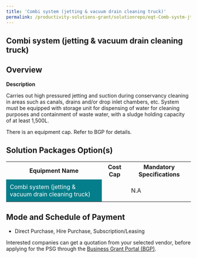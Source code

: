 ```yaml
---
title: 'Combi system (jetting & vacuum drain cleaning truck)'
permalink: /productivity-solutions-grant/solutionrepo/eqt-Comb-systm-jttng-&-vcuum-drn-clnng-truck-Envronmntl-Srvcs
---
```


## Combi system (jetting & vacuum drain cleaning truck)

## Overview

**Description**

Carries out high pressured jetting and suction during conservancy cleaning in areas such as canals, drains and/or drop inlet chambers, etc. System must be equipped with storage unit for dispensing of water for cleaning purposes and containment of waste water, with a sludge holding capacity of at least 1,500L.

There is an equipment cap. Refer to BGP for details.

## Solution Packages Option(s)

<table>
<tr>
<th><b>Equipment Name</b></th>
<th><b>Cost Cap</b></th>
<th><b>Mandatory Specifications</b></th>
</tr>
<tr>
<td style='padding: 10px; background-color: #037E8A; color: #FFFFFF;'>Combi system (jetting & vacuum drain cleaning truck)</td>
<td style='padding: 10px;'></td>
<td style='padding: 10px;'>N.A</td>
</tr>
</table>

## Mode and Schedule of Payment

 - Direct Purchase, Hire Purchase, Subscription/Leasing

Interested companies can get a quotation from your selected vendor, before applying for the PSG through the <a href='https://www.businessgrants.gov.sg/' target='_blank' rel='noopener'>Business Grant Portal (BGP)</a>.

<script src="/jquery/resize-tables.js"></script>
